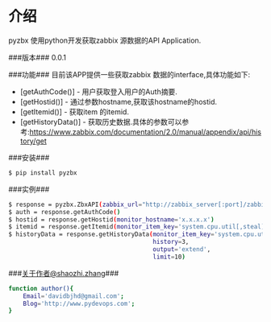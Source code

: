 介绍
=========
pyzbx 使用python开发获取zabbix 源数据的API Application.

###版本###
0.0.1

###功能###
目前该APP提供一些获取zabbix 数据的interface,具体功能如下:
  
* [getAuthCode()] - 用户获取登入用户的Auth摘要.
* [getHostid()] - 通过参数hostname,获取该hostname的hostid.
* [getItemid()] - 获取item 的itemid.
* [getHistoryData()] - 获取历史数据.具体的参数可以参考:https://www.zabbix.com/documentation/2.0/manual/appendix/api/history/get


###安装###
```sh
$ pip install pyzbx
```

###实例###
```sh
$ response = pyzbx.ZbxAPI(zabbix_url="http://zabbix_server[:port]/zabbix/api_jsonrpc.php", user='user', password='password')
$ auth = response.getAuthCode()                                                                      #获取登入用户的Auth摘要
$ hostid = response.getHostid(monitor_hostname='x.x.x.x')                                            #获取item 监控主机的hostid
$ itemid = response.getItemid(monitor_item_key='system.cpu.util[,steal]')                            #获取item 监控项的itemid
$ historyData = response.getHistoryData(monitor_item_key='system.cpu.util[,steal]', 
                                        history=3, 
                                        output='extend', 
                                        limit=10)                                                    #获取zabbix Server的历史记录
```

###关于作者@shaozhi.zhang###
```sh
function author(){
    Email='davidbjhd@gmail.com';
    Blog='http://www.pydevops.com';
}
```
